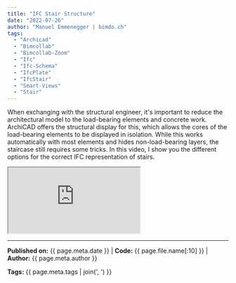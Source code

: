 ```yaml
---
title: "IFC Stair Structure"
date: "2022-07-26"
author: "Manuel Emmenegger | bimdo.ch"
tags: 
  - "Archicad"
  - "Bimcollab"
  - "Bimcollab-Zoom"
  - "Ifc"
  - "Ifc-Schema"
  - "IfcPlate"
  - "IfcStair" 
  - "Smart-Views"
  - "Stair"
---
```

When exchanging with the structural engineer, it's important to reduce the architectural model to the load-bearing elements and concrete work. ArchiCAD offers the structural display for this, which allows the cores of the load-bearing elements to be displayed in isolation. While this works automatically with most elements and hides non-load-bearing layers, the staircase still requires some tricks. In this video, I show you the different options for the correct IFC representation of stairs.

<div class="video-container">
  <iframe src="https://www.youtube.com/embed/69D_gTsrf-o?si=OcCnw0dXsIiJIfjE" 
          allowfullscreen>
  </iframe>
</div>


---
**Published on:** {{ page.meta.date }} | **Code:** {{ page.file.name[:10] }}  | **Author:** {{ page.meta.author }}

**Tags:** {{ page.meta.tags | join(', ') }} 